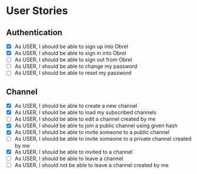 # User Stories

## Authentication
- [x] As USER, I should be able to sign up into Obrel
- [x] As USER, I should be able to sign in into Obrel
- [ ] As USER, I should be able to sign out from Obrel
- [ ] As USER, I should be able to change my password
- [ ] As USER, I should be able to reset my password

## Channel
- [x] As USER, I should be able to create a new channel
- [x] As USER, I should be able to load my subscribed channels
- [ ] As USER, I should be able to edit a channel created by me
- [x] As USER, I should be able to join a public channel using given hash
- [x] As USER, I should be able to invite someone to a public channel
- [ ] As USER, I should be able to invite someone to a private channel created by me
- [x] As USER, I should be able to invited to a channel
- [ ] As USER, I should be able to leave a channel
- [ ] As USER, I should not be able to leave a channel created by me
